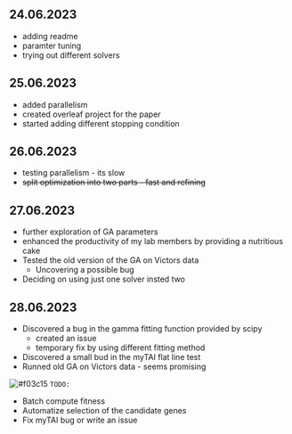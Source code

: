 ## 24.06.2023
- adding readme
- paramter tuning
- trying out different solvers
  
## 25.06.2023
- added parallelism
- created overleaf project for the paper
- started adding different stopping condition

## 26.06.2023
- testing parallelism - its slow
-  <s>split optimization into two parts - fast and refining</s>

## 27.06.2023
- further exploration of GA parameters
- enhanced the productivity of my lab members by providing a nutritious cake
- Tested the old version of the GA on Victors data
  - Uncovering a possible bug
- Deciding on using just one solver insted two
  
## 28.06.2023
- Discovered a bug in the gamma fitting function provided by scipy
  - created an issue
  - temporary fix by using different fitting method
- Discovered a small bud in the myTAI flat line test
- Runned old GA on Victors data - seems promising

![#f03c15](https://placehold.co/15x15/f03c15/f03c15.png) `TODO:`
- Batch compute fitness
- Automatize selection of the candidate genes
- Fix myTAI bug or write an issue
